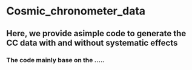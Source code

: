 # Cosmic_chronometer_data

## Here, we provide asimple code to generate the CC data with and without systematic effects

### The code mainly base on the .....
